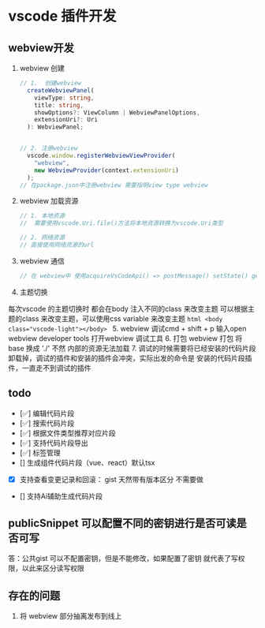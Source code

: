 # vscode 插件开发

## webview开发

1. webview 创建

    ```ts
    // 1.  创建webview
      createWebviewPanel(
        viewType: string,
        title: string,
        showOptions?: ViewColumn | WebviewPanelOptions,
        extensionUri?: Uri
      ): WebviewPanel;


    // 2. 注册webview
      vscode.window.registerWebviewViewProvider(
        "webview",
        new WebviewProvider(context.extensionUri)
      );
    // 在package.json中注册webview 需要指明view type webview
    ```

2. webview 加载资源

    ```ts
    // 1. 本地资源
    //  需要使用vscode.Uri.file()方法将本地资源转换为vscode.Uri类型

    // 2. 网络资源
    // 直接使用网络资源的url
    ```

3. webview 通信

    ```ts
    // 在 webview中 使用acquireVsCodeApi() => postMessage() setState() getState() 方法发送消息
    ```

4. 主题切换

每次vscode 的主题切换时 都会在body 注入不同的class 来改变主题
可以根据主题的class 来改变主题，可以使用css variable 来改变主题
    ```html
    <body class="vscode-light"></body>
    ```
5. webview 调试cmd + shift + p  输入open webview developer tools 打开webview 调试工具
6. 打包 webview 打包 将base 换成 './'  不然 内部的资源无法加载
7. 调试的时候需要将已经安装的代码片段卸载掉，调试的插件和安装的插件会冲突，实际出发的命令是 安装的代码片段插件，一直走不到调试的插件

## todo

- [✅] 编辑代码片段
- [✅] 搜索代码片段
- [✅] 根据文件类型推荐对应片段
- [✅] 支持代码片段导出
- [✅] 标签管理
- [] 生成组件代码片段（vue、react）默认tsx
- [X] 支持查看变更记录和回滚：  gist 天然带有版本区分 不需要做
- [] 支持Ai辅助生成代码片段

## publicSnippet 可以配置不同的密钥进行是否可读是否可写

答：公共gist 可以不配置密钥，但是不能修改，如果配置了密钥 就代表了写权限，以此来区分读写权限

## 存在的问题

1. 将 webview 部分抽离发布到线上